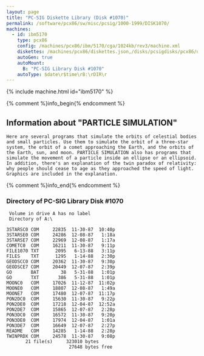 ```yaml
---
layout: page
title: "PC-SIG Diskette Library (Disk #1070)"
permalink: /software/pcx86/sw/misc/pcsig/1000-1999/DISK1070/
machines:
  - id: ibm5170
    type: pcx86
    config: /machines/pcx86/ibm/5170/cga/1024kb/rev3/machine.xml
    diskettes: /machines/pcx86/diskettes.json,/disks/pcsigdisks/pcx86/diskettes.json
    autoGen: true
    autoMount:
      B: "PC-SIG Library Disk #1070"
    autoType: $date\r$time\rB:\rDIR\r
---
```


{% include machine.html id="ibm5170" %}

{% comment %}info_begin{% endcomment %}

## Information about "PARTICLE SIMULATION"

    Here are several programs that simulate the orbits of celestial bodies
    and small particles. Use them to simulate the orbit of a three-star
    system, the orbit of a comet approaching the Earth, and the orbits of
    the Earth, sun, and moon. PARTICLE SIMULATION also has programs that
    simulate the movement of a particle inside an ellipse or an ellipsoid.
    In addition, there's an explanation of the twin paradox of relativity:
    why people should cease to age as they approached the speed of light.
    Graphics are included in the explanation.
{% comment %}info_end{% endcomment %}


### Directory of PC-SIG Library Disk #1070

     Volume in drive A has no label
     Directory of A:\

    3STARSC0 COM     22835  11-30-87  10:40p
    3STARSE0 COM     24286  12-08-87   1:18a
    3STARSE7 COM     22969  12-08-87   1:17a
    COMETC0  COM     16211  11-30-87   9:11p
    FILE1070 TXT      2095   6-13-88   3:11p
    FILES    TXT      1295   1-14-88   2:30p
    GEODSCC0 COM     20362  11-30-87   9:30p
    GEODSCE7 COM     20449  12-07-87   2:39p
    GO       BAT        38   5-31-88   1:01p
    GO       TXT       386   5-31-88   1:01p
    MOONC0   COM     17026  11-12-87  11:02p
    MOONE0   COM     18807  12-08-87   1:49a
    MOONE7   COM     17480  12-07-87  11:17p
    PON2DC0  COM     15630  11-30-87   9:22p
    PON2DE0  COM     17218  12-04-87  12:52a
    PON2DE7  COM     15865  12-07-87   2:28p
    PON3DC0  COM     16572  11-30-87   9:20p
    PON3DE0  COM     17974  12-04-87   1:01a
    PON3DE7  COM     16649  12-07-87   2:27p
    README   COM     14285   1-14-88   2:28p
    TWINPRDX COM     24578  11-30-87   9:08p
           21 file(s)     323010 bytes
                           27648 bytes free
